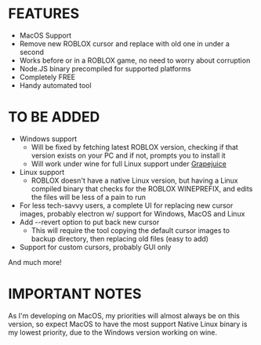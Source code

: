 # FEATURES

- MacOS Support
- Remove new ROBLOX cursor and replace with old one in under a second
- Works before or in a ROBLOX game, no need to worry about corruption
- Node.JS binary precompiled for supported platforms
- Completely FREE
- Handy automated tool


# TO BE ADDED

- Windows support
  - Will be fixed by fetching latest ROBLOX version, checking if that version exists on your PC and if not, prompts you to install it
  - Will work under wine for full Linux support under [Grapejuice](https://gitlab.com/brinkervii/grapejuice)
- Linux support
  - ROBLOX doesn't have a native Linux version, but having a Linux compiled binary that checks for the ROBLOX WINEPREFIX, and edits the files will be less of a pain to run
- For less tech-savvy users, a complete UI for replacing new cursor images, probably electron w/ support for Windows, MacOS and Linux
- Add --revert option to put back new cursor
  - This will require the tool copying the default cursor images to backup directory, then replacing old files (easy to add)
- Support for custom cursors, probably GUI only


And much more!

# IMPORTANT NOTES

As I'm developing on MacOS, my priorities will almost always be on this version, so expect MacOS to have the most support
Native Linux binary is my lowest priority, due to the Windows version working on wine.
